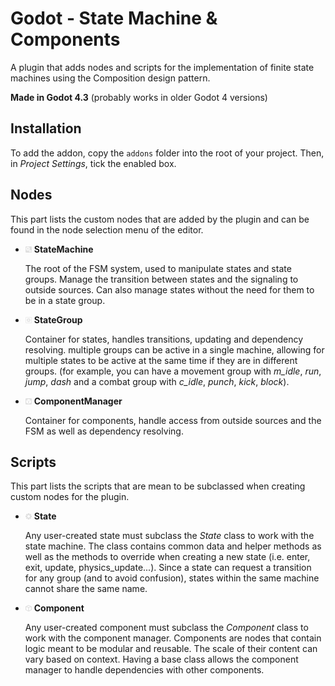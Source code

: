 # Godot - State Machine & Components

A plugin that adds nodes and scripts for the implementation of finite state machines using the Composition design pattern.

**Made in Godot 4.3** (probably works in older Godot 4 versions)

## Installation

To add the addon, copy the `addons` folder into the root of your project. Then, in *Project Settings*, tick the enabled box.

## Nodes

This part lists the custom nodes that are added by the plugin and can be found in the node selection menu of the editor.

- <img src="addons\smc\icons\icon_state_machine.png" width="10"/> **StateMachine**

    The root of the FSM system, used to manipulate states and state groups. Manage the transition between states and the signaling to outside sources. Can also manage states without the need for them to be in a state group.

- <img src="addons\smc\icons\icon_state_group.png" width="10"/> **StateGroup**

    Container for states, handles transitions, updating and dependency resolving. multiple groups can be active in a single machine, allowing for multiple states to be active at the same time if they are in different groups. (for example, you can have a movement group with *m_idle*, *run*, *jump*, *dash* and a combat group with *c_idle*, *punch*, *kick*, *block*).

- <img src="addons\smc\icons\icon_component_manager.png" width="10"/> **ComponentManager**

    Container for components, handle access from outside sources and the FSM as well as dependency resolving.

## Scripts

This part lists the scripts that are mean to be subclassed when creating custom nodes for the plugin.

- <img src="addons\smc\icons\icon_state.png" width="10"/> **State**

    Any user-created state must subclass the *State* class to work with the state machine. The class contains common data and helper methods as well as the methods to override when creating a new state (i.e. enter, exit, update, physics_update...). Since a state can request a transition for any group (and to avoid confusion), states within the same machine cannot share the same name.

- <img src="addons\smc\icons\icon_component.png" width="10"/> **Component**

    Any user-created component must subclass the *Component* class to work with the component manager. Components are nodes that contain logic meant to be modular and reusable. The scale of their content can vary based on context. Having a base class allows the component manager to handle dependencies with other components.
